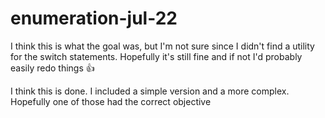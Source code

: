 # enumeration-jul-22
I think this is what the goal was, but I'm not sure since I didn't find a utility for the switch statements. Hopefully it's still fine and if not I'd probably easily redo things 👍

I think this is done. I included a simple version and a more complex. Hopefully one of those had the correct objective

